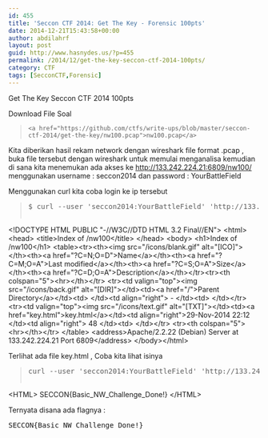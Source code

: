 ```yaml
---
id: 455
title: 'Seccon CTF 2014: Get The Key - Forensic 100pts'
date: 2014-12-21T15:43:58+00:00
author: abdilahrf
layout: post
guid: http://www.hasnydes.us/?p=455
permalink: /2014/12/get-the-key-seccon-ctf-2014-100pts/
category: CTF
tags: [SecconCTF,Forensic]
---
```

Get The Key Seccon CTF 2014 100pts

Download File Soal

> `<a href="https://github.com/ctfs/write-ups/blob/master/seccon-ctf-2014/get-the-key/nw100.pcap">nw100.pcap</a>`

Kita diberikan hasil rekam network dengan wireshark file format .pcap , buka file tersebut dengan wireshark untuk memulai menganalisa kemudian di sana kita menemukan ada akses ke http://133.242.224.21:6809/nw100/ menggunakan username : seccon2014 dan password : YourBattleField

Menggunakan curl kita coba login ke ip tersebut

> <pre>$ curl --user <span class="pl-s1"><span class="pl-pds">'</span>seccon2014:YourBattleField<span class="pl-pds">'</span></span> <span class="pl-s1"><span class="pl-pds">'</span>http://133.242.224.21:6809/nw100/<span class="pl-pds">'</span><span class="pl-pds">'</span></span>
<span class="pl-s1">&lt;!DOCTYPE HTML PUBLIC "-//W3C//DTD HTML 3.2 Final//EN"&gt;</span>
<span class="pl-s1">&lt;html&gt;</span>
<span class="pl-s1"> &lt;head&gt;</span>
<span class="pl-s1">  &lt;title&gt;Index of /nw100&lt;/title&gt;</span>
<span class="pl-s1"> &lt;/head&gt;</span>
<span class="pl-s1"> &lt;body&gt;</span>
<span class="pl-s1">&lt;h1&gt;Index of /nw100&lt;/h1&gt;</span>
<span class="pl-s1">&lt;table&gt;&lt;tr&gt;&lt;th&gt;&lt;img src="/icons/blank.gif" alt="[ICO]"&gt;&lt;/th&gt;&lt;th&gt;&lt;a href="?C=N;O=D"&gt;Name&lt;/a&gt;&lt;/th&gt;&lt;th&gt;&lt;a href="?C=M;O=A"&gt;Last modified&lt;/a&gt;&lt;/th&gt;&lt;th&gt;&lt;a href="?C=S;O=A"&gt;Size&lt;/a&gt;&lt;/th&gt;&lt;th&gt;&lt;a href="?C=D;O=A"&gt;Description&lt;/a&gt;&lt;/th&gt;&lt;/tr&gt;&lt;tr&gt;&lt;th colspan="5"&gt;&lt;hr&gt;&lt;/th&gt;&lt;/tr&gt;</span>
<span class="pl-s1">&lt;tr&gt;&lt;td valign="top"&gt;&lt;img src="/icons/back.gif" alt="[DIR]"&gt;&lt;/td&gt;&lt;td&gt;&lt;a href="/"&gt;Parent Directory&lt;/a&gt;&lt;/td&gt;&lt;td&gt;&nbsp;&lt;/td&gt;&lt;td align="right"&gt;  - &lt;/td&gt;&lt;td&gt;&nbsp;&lt;/td&gt;&lt;/tr&gt;</span>
<span class="pl-s1">&lt;tr&gt;&lt;td valign="top"&gt;&lt;img src="/icons/text.gif" alt="[TXT]"&gt;&lt;/td&gt;&lt;td&gt;&lt;a href="key.html"&gt;key.html&lt;/a&gt;&lt;/td&gt;&lt;td align="right"&gt;29-Nov-2014 22:12  &lt;/td&gt;&lt;td align="right"&gt; 48 &lt;/td&gt;&lt;td&gt;&nbsp;&lt;/td&gt;&lt;/tr&gt;</span>
<span class="pl-s1">&lt;tr&gt;&lt;th colspan="5"&gt;&lt;hr&gt;&lt;/th&gt;&lt;/tr&gt;</span>
<span class="pl-s1">&lt;/table&gt;</span>
<span class="pl-s1">&lt;address&gt;Apache/2.2.22 (Debian) Server at 133.242.224.21 Port 6809&lt;/address&gt;</span>
<span class="pl-s1">&lt;/body&gt;&lt;/html&gt;</span></pre>

Terlihat ada file key.html , Coba kita lihat isinya

> <pre>curl --user <span class="pl-s1"><span class="pl-pds">'</span>seccon2014:YourBattleField<span class="pl-pds">'</span></span> <span class="pl-s1"><span class="pl-pds">'</span>http://133.242.224.21:6809/nw100/key.html<span class="pl-pds">'</span></span>
<span class="pl-k">&lt;</span>HTML<span class="pl-k">&gt;</span>
SECCON{Basic_NW_Challenge_Done<span class="pl-k">!</span>}
<span class="pl-k">&lt;</span>/HTML<span class="pl-k">&gt;</span></pre>

Ternyata disana ada flagnya :

<pre>SECCON{Basic_NW_Challenge_Done<span class="pl-k">!</span>}</pre>